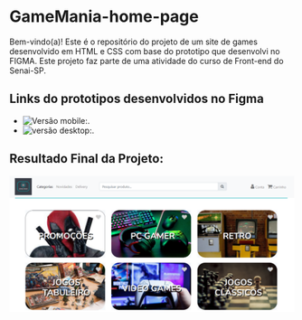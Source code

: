 # GameMania-home-page
Bem-vindo(a)! Este é o repositório do projeto de um site de games desenvolvido em HTML e CSS com base do prototipo que desenvolvi no FIGMA. Este projeto faz parte de uma atividade do curso de Front-end do Senai-SP.

## Links do prototipos desenvolvidos no Figma
- ![Versão mobile:](https://www.figma.com/file/7Qq5Z83YuwgITyUzrktvGw/Prot%C3%B3tipo-Game-Mania---DESKTOP?type=design&t=kAQxW93wggmRHqUR-6).
- ![versão desktop:](https://www.figma.com/file/TgE4T4BPueCrz9GqKjr3B5/Prot%C3%B3tipo-Game-Mania---MOBILE?type=design&t=kAQxW93wggmRHqUR-6).
 
## Resultado Final da Projeto:

![Visão da Página Inicial](https://raw.githubusercontent.com/tiagosfneves/projeto_GameMania/main/assets/print-page-categorias.png)
